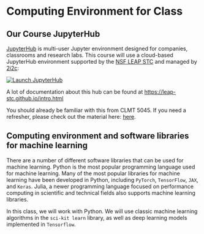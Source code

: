 # Computing Environment for Class

## Our Course JupyterHub
[JupyterHub](https://jupyter.org/hub) is multi-user Jupyter environment designed for companies, classrooms and research labs.
This course will use a cloud-based JupyterHub environment supported by the [NSF LEAP STC](https://leap.columbia.edu/) and
managed by [2i2c](https://2i2c.org/infrastructure/):

[![Launch JupyterHub](https://img.shields.io/badge/jupyterhub-leap.2i2c.cloud-orange?style=for-the-badge&logo=jupyter)](https://leap.2i2c.cloud/)

A lot of documentation about this hub can be found at https://leap-stc.github.io/intro.html

You should already be familiar with this from CLMT 5045. 
If you need a refresher, please check out the material here: [here](https://earth-ds-ml.github.io/summer_2025/lectures_DS/computing_env/jupyterlab.html).

## Computing environment and software libraries for machine learning
There are a number of different software libraries that can be used for machine learning. Python is the most popular programming language used 
for machine learning. Many of the most popular libraries for machine learning have been developed in Python, including `PyTorch`, `TensorFlow`, `JAX`, and `Keras`. Julia, a newer programming language focused on 
performance computing in scientific and technical fields also supports machine learning libraries. 

In this class, we will work with Python. We will use classic machine learning algorithms in the `sci-kit learn` library, as well as deep learning models implemented in `Tensorflow`.
